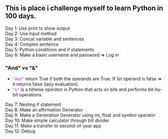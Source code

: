 ## This is place i challenge myself to learn Python in 100 days. 
Day 1: Use print to show output</br>
Day 2: Use input method</br>
Day 3: Concat variable and sentences</br>
Day 4: Complex sentence</br>
Day 5: Python conditions and if statements</br>
Day 6: Make a basic username and password => Log in</br>

### "And" vs "&"

- <code style="color : magenta">"And"</code> return True if both the operands are True. If 1st operand is false => it returns false (lazy evaluation).</br>
- <code style="color : magenta">"&"</code> is a bitwise operator in Python that acts on bits and performs bit-by-bit operations.</br>

Day 7: Nesting if statement </br>
Day 8: Make an affirmation Generator </br>
Day 9: Make a Generation Generator using int, float and symbol operator </br>
Day 10: Make simple calculator through bill divider </br>
Day 11: Make a transfer to second-of-year app </br> 
Day 12: Debug </br>